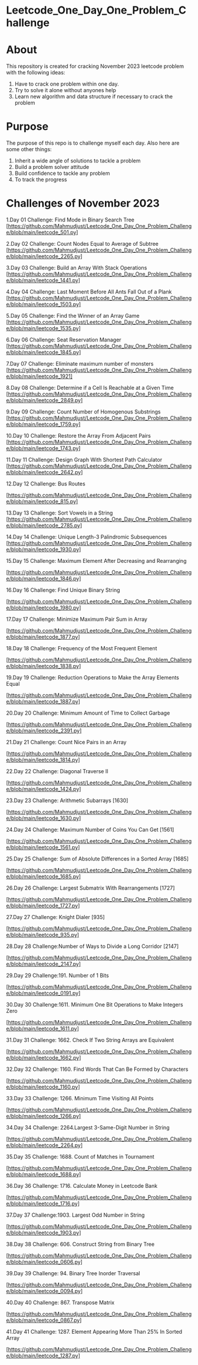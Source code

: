 # Leetcode_One_Day_One_Problem_Challenge


# About

This repository is created for cracking November 2023 leetcode problem with the following ideas:

1. Have to crack one problem within one day.
2. Try to solve it alone without anyones help
3. Learn new algorithm and data structure if necessary  to crack the problem 



# Purpose

The purpose of this repo  is to challenge myself each day. Also here are some other things:

1. Inherit a wide angle of solutions to tackle a problem
3. Build a problem solver attitude
4. Build confidence to tackle any problem
5. To track the progress 

# Challenges of November 2023

1.Day 01 Challenge: Find Mode in Binary Search Tree [https://github.com/Mahmudjust/Leetcode_One_Day_One_Problem_Challenge/blob/main/leetcode_501.py]


2.Day 02 Challenge: Count Nodes Equal to Average of Subtree [https://github.com/Mahmudjust/Leetcode_One_Day_One_Problem_Challenge/blob/main/leetcode_2265.py]


3.Day 03 Challenge: Build an Array With Stack Operations [https://github.com/Mahmudjust/Leetcode_One_Day_One_Problem_Challenge/blob/main/leetcode_1441.py]


4.Day 04 Challenge: Last Moment Before All Ants Fall Out of a Plank [https://github.com/Mahmudjust/Leetcode_One_Day_One_Problem_Challenge/blob/main/leetcode_1503.py]


5.Day 05 Challenge: Find the Winner of an Array Game   [https://github.com/Mahmudjust/Leetcode_One_Day_One_Problem_Challenge/blob/main/leetcode_1535.py]


6.Day 06 Challenge: Seat Reservation Manager  [https://github.com/Mahmudjust/Leetcode_One_Day_One_Problem_Challenge/blob/main/leetcode_1845.py]


7.Day 07 Challenge: Eliminate maximum number of monsters  [https://github.com/Mahmudjust/Leetcode_One_Day_One_Problem_Challenge/blob/main/leetcode_1921]


8.Day 08 Challenge: Determine if a Cell Is Reachable at a Given Time  [https://github.com/Mahmudjust/Leetcode_One_Day_One_Problem_Challenge/blob/main/leetcode_2849.py]


9.Day 09 Challenge: Count Number of Homogenous Substrings  [https://github.com/Mahmudjust/Leetcode_One_Day_One_Problem_Challenge/blob/main/leetcode_1759.py]


10.Day 10 Challenge: Restore the Array From Adjacent Pairs [https://github.com/Mahmudjust/Leetcode_One_Day_One_Problem_Challenge/blob/main/leetcode_1743.py]

11.Day 11 Challenge: Design Graph With Shortest Path Calculator [https://github.com/Mahmudjust/Leetcode_One_Day_One_Problem_Challenge/blob/main/leetcode_2642.py]

12.Day 12 Challenge: Bus Routes 

[https://github.com/Mahmudjust/Leetcode_One_Day_One_Problem_Challenge/blob/main/leetcode_815.py]

13.Day 13 Challenge: Sort Vowels in a String
[https://github.com/Mahmudjust/Leetcode_One_Day_One_Problem_Challenge/blob/main/leetcode_2785.py]

14.Day 14 Challenge: Unique Length-3 Palindromic Subsequences
[https://github.com/Mahmudjust/Leetcode_One_Day_One_Problem_Challenge/blob/main/leetcode_1930.py]

15.Day 15 Challenge: Maximum Element After Decreasing and Rearranging

[https://github.com/Mahmudjust/Leetcode_One_Day_One_Problem_Challenge/blob/main/leetcode_1846.py]

16.Day 16 Challenge: Find Unique Binary String

[https://github.com/Mahmudjust/Leetcode_One_Day_One_Problem_Challenge/blob/main/leetcode_1980.py]

17.Day 17 Challenge: Minimize Maximum Pair Sum in Array 

[https://github.com/Mahmudjust/Leetcode_One_Day_One_Problem_Challenge/blob/main/leetcode_1877.py]

18.Day 18 Challenge: Frequency of the Most Frequent Element

[https://github.com/Mahmudjust/Leetcode_One_Day_One_Problem_Challenge/blob/main/leetcode_1838.py]

19.Day 19 Challenge: Reduction Operations to Make the Array Elements Equal

[https://github.com/Mahmudjust/Leetcode_One_Day_One_Problem_Challenge/blob/main/leetcode_1887.py]

20.Day 20 Challenge: Minimum Amount of Time to Collect Garbage 

[https://github.com/Mahmudjust/Leetcode_One_Day_One_Problem_Challenge/blob/main/leetcode_2391.py]

21.Day 21 Challenge: Count Nice Pairs in an Array

[https://github.com/Mahmudjust/Leetcode_One_Day_One_Problem_Challenge/blob/main/leetcode_1814.py]

22.Day 22 Challenge: Diagonal Traverse II

[https://github.com/Mahmudjust/Leetcode_One_Day_One_Problem_Challenge/blob/main/leetcode_1424.py]


23.Day 23 Challenge: Arithmetic Subarrays [1630]


[https://github.com/Mahmudjust/Leetcode_One_Day_One_Problem_Challenge/blob/main/leetcode_1630.py]

24.Day 24 Challenge: Maximum Number of Coins You Can Get [1561]


[https://github.com/Mahmudjust/Leetcode_One_Day_One_Problem_Challenge/blob/main/leetcode_1561.py]

25.Day 25 Challenge: Sum of Absolute Differences in a Sorted Array [1685]

[https://github.com/Mahmudjust/Leetcode_One_Day_One_Problem_Challenge/blob/main/leetcode_1685.py]

26.Day 26 Challenge: Largest Submatrix With Rearrangements [1727]

[https://github.com/Mahmudjust/Leetcode_One_Day_One_Problem_Challenge/blob/main/leetcode_1727.py]

27.Day 27 Challenge: Knight Dialer [935]

[https://github.com/Mahmudjust/Leetcode_One_Day_One_Problem_Challenge/blob/main/leetcode_935.py]

28.Day 28 Challenge:Number of Ways to Divide a Long Corridor [2147]

[https://github.com/Mahmudjust/Leetcode_One_Day_One_Problem_Challenge/blob/main/leetcode_2147.py]

29.Day 29 Challenge:191. Number of 1 Bits

[https://github.com/Mahmudjust/Leetcode_One_Day_One_Problem_Challenge/blob/main/leetcode_0191.py]

30.Day 30 Challenge:1611. Minimum One Bit Operations to Make Integers Zero

[https://github.com/Mahmudjust/Leetcode_One_Day_One_Problem_Challenge/blob/main/leetcode_1611.py]

31.Day 31 Challenge: 1662. Check If Two String Arrays are Equivalent

[https://github.com/Mahmudjust/Leetcode_One_Day_One_Problem_Challenge/blob/main/leetcode_1662.py]

32.Day 32 Challenge: 1160. Find Words That Can Be Formed by Characters

[https://github.com/Mahmudjust/Leetcode_One_Day_One_Problem_Challenge/blob/main/leetcode_1160.py]

33.Day 33 Challenge: 1266. Minimum Time Visiting All Points

[https://github.com/Mahmudjust/Leetcode_One_Day_One_Problem_Challenge/blob/main/leetcode_1266.py]

34.Day 34 Challenge: 2264.Largest 3-Same-Digit Number in String


[https://github.com/Mahmudjust/Leetcode_One_Day_One_Problem_Challenge/blob/main/leetcode_2264.py]


35.Day 35 Challenge: 1688. Count of Matches in Tournament

[https://github.com/Mahmudjust/Leetcode_One_Day_One_Problem_Challenge/blob/main/leetcode_1688.py]

36.Day 36 Challenge: 1716. Calculate Money in Leetcode Bank 

[https://github.com/Mahmudjust/Leetcode_One_Day_One_Problem_Challenge/blob/main/leetcode_1716.py]

37.Day 37 Challenge:1903. Largest Odd Number in String

[https://github.com/Mahmudjust/Leetcode_One_Day_One_Problem_Challenge/blob/main/leetcode_1903.py]

38.Day 38 Challenge: 606. Construct String from Binary Tree

[https://github.com/Mahmudjust/Leetcode_One_Day_One_Problem_Challenge/blob/main/leetcode_0606.py]

39.Day 39 Challenge: 94. Binary Tree Inorder Traversal

[https://github.com/Mahmudjust/Leetcode_One_Day_One_Problem_Challenge/blob/main/leetcode_0094.py]

40.Day 40 Challenge: 867. Transpose Matrix

[https://github.com/Mahmudjust/Leetcode_One_Day_One_Problem_Challenge/blob/main/leetcode_0867.py]

41.Day 41 Challenge: 1287. Element Appearing More Than 25% In Sorted Array

[https://github.com/Mahmudjust/Leetcode_One_Day_One_Problem_Challenge/blob/main/leetcode_1287.py]


